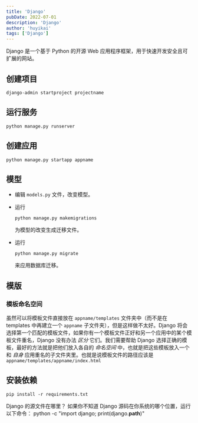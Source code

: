 ```yaml
---
title: 'Django'
pubDate: 2022-07-01
description: 'Django'
author: 'huyikai'
tags: ['Django']
---
```


Django 是一个基于 Python 的开源 Web 应用程序框架，用于快速开发安全且可扩展的网站。

## 创建项目

```shell
django-admin startproject projectname
```

## 运行服务

```shell
python manage.py runserver
```

## 创建应用

```shell
python manage.py startapp appname
```

## 模型

- 编辑 `models.py` 文件，改变模型。

- 运行

  ```shell
  python manage.py makemigrations
  ```

  为模型的改变生成迁移文件。

- 运行

  ```shell
  python manage.py migrate
  ```

  来应用数据库迁移。

## 模版

### 模板命名空间

虽然可以将模板文件直接放在 `appname/templates` 文件夹中（而不是在 templates 中再建立一个 `appname` 子文件夹），但是这样做不太好。Django 将会选择第一个匹配的模板文件，如果你有一个模板文件正好和另一个应用中的某个模板文件重名，Django 没有办法 _区分_ 它们。我们需要帮助 Django 选择正确的模板，最好的方法就是把他们放入各自的 _命名空间_ 中，也就是把这些模板放入一个和 _自身_ 应用重名的子文件夹里。也就是说模板文件的路径应该是 `appname/templates/appname/index.html`

## 安装依赖

```shell
pip install -r requirements.txt
```

Django 的源文件在哪里？
如果你不知道 Django 源码在你系统的哪个位置，运行以下命令：
python -c "import django; print(django.**path**)"
